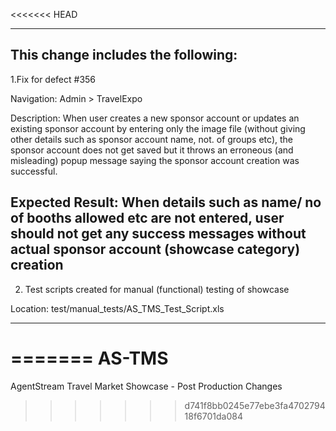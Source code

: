<<<<<<< HEAD

-------------------------------------------------------------------------------------------------------------------------------------------------------------------------
This change includes the following:
----------------------------------------------------------------------------------------------------------------
1.Fix for defect #356

Navigation:
Admin > TravelExpo

Description:
When user creates a new sponsor account or updates an existing sponsor account
by entering only the image file (without giving other details such as sponsor
account name, not. of groups etc), the sponsor account does not get saved but
it throws an erroneous (and misleading) popup message saying the sponsor
account creation was successful.

Expected Result:
When details such as name/ no of booths allowed etc are not entered, user should not
get any success messages without actual sponsor account (showcase category) creation
-------------------------------------------------------------------------------------------------------------------------------------------------------------------------
2. Test scripts created for manual (functional) testing of showcase

Location: test/manual_tests/AS_TMS_Test_Script.xls

-------------------------------------------------------------------------------------------------------------------------------------------------------------------------

=======
AS-TMS
======

AgentStream Travel Market Showcase - Post Production Changes
>>>>>>> d741f8bb0245e77ebe3fa470279418f6701da084
